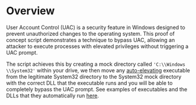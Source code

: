 # Overview

User Account Control (UAC) is a security feature in Windows designed to prevent unauthorized changes to the operating system. This proof of concept script demonstrates a technique to bypass UAC, allowing an attacker to execute processes with elevated privileges without triggering a UAC prompt.

The script achieves this by creating a mock directory called ```'C:\\Windows \\System32'``` within your drive, we then move any [auto-elevating](https://imgur.com/a/5r2vp3X) executable from the legitimate System32 directory to the System32 mock directory with the correct DLL that the executable runs and you will be able to completely bypass the UAC prompt. See examples of executables and the DLLs that they automatically run [here](https://github.com/booIeann/Windows-DLL-Vulnerabilities).
